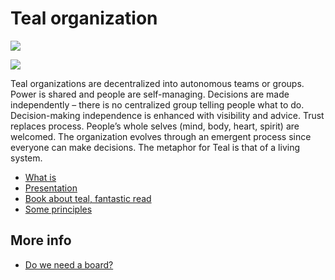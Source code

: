 

# Teal organization

![](threefold__teal_org.png  )

![](threefold__teal_overview.png  )

Teal organizations are decentralized into autonomous teams or groups. Power is shared and people are self-managing. Decisions are made independently – there is no centralized group telling people what to do. Decision-making independence is enhanced with visibility and advice. Trust replaces process. People’s whole selves (mind, body, heart, spirit) are welcomed. The organization evolves through an emergent process since everyone can make decisions. The metaphor for Teal is that of a living system. 

- [What is](http://www.reinventingorganizationswiki.com/Teal_Organizations)
- [Presentation](https://ipfs.io/ipfs/QmQDb7m17xxa9KBSvuAJJokBBXKmXVPJfGzwqseWChCkC9)
- [Book about teal, fantastic read](https://ipfs.io/ipfs/Qme7CKH5QwQCy3RmGfqiSXwiHAxgrScC5yUc3Z8GXuWMB3)
- [Some principles](http://agilitrix.com/2016/04/teal-organization-illustration/)

## More info

- [Do we need a board?](http://www.reinventingorganizationswiki.com/Board)